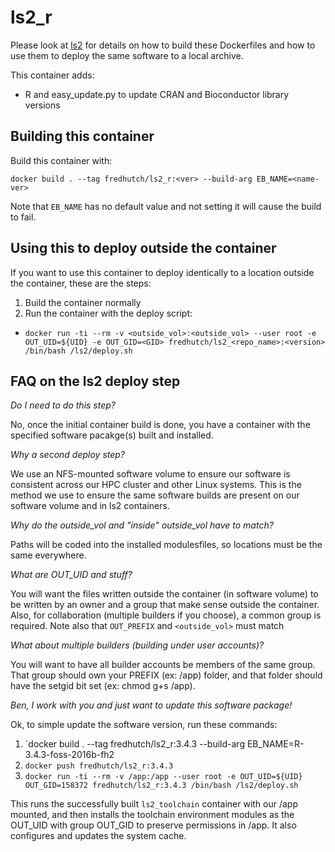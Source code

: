 # ls2_r

Please look at [ls2](https://github.com/FredHutch/ls2) for details on how to build these Dockerfiles and how to use them to deploy the same software to a local archive.

This container adds:

* R and easy_update.py to update CRAN and Bioconductor library versions

## Building this container

Build this container with:

`docker build . --tag fredhutch/ls2_r:<ver> --build-arg EB_NAME=<name-ver>`

Note that `EB_NAME` has no default value and not setting it will cause the build to fail.

## Using this to deploy outside the container

If you want to use this container to deploy identically to a location outside the container, these are the steps:

1. Build the container normally
1. Run the container with the deploy script:
 * `docker run -ti --rm -v <outside_vol>:<outside_vol> --user root -e OUT_UID=${UID} -e OUT_GID=<GID> fredhutch/ls2_<repo_name>:<version> /bin/bash /ls2/deploy.sh`

## FAQ on the ls2 deploy step

*Do I need to do this step?*

No, once the initial container build is done, you have a container with the specified software pacakge(s) built and installed.

*Why a second deploy step?*

We use an NFS-mounted software volume to ensure our software is consistent across our HPC cluster and other Linux systems. This is the method we use to ensure the same software builds are present on our software volume and in ls2 containers.

*Why do the outside_vol and "inside" outside_vol have to match?*

Paths will be coded into the installed modulesfiles, so locations must be the same everywhere.

*What are OUT_UID and stuff?*

You will want the files written outside the container (in software volume) to be written by an owner and a group that make sense outside the container. Also, for collaboration (multiple builders if you choose), a common group is required. Note also that `OUT_PREFIX` and `<outside_vol>` must match

*What about multiple builders (building under user accounts)?*

You will want to have all builder accounts be members of the same group. That group should own your PREFIX (ex: /app) folder, and that folder should have the setgid bit set (ex: chmod g+s /app). 

*Ben, I work with you and just want to update this software package!*

Ok, to simple update the software version, run these commands:

1. `docker build . --tag fredhutch/ls2_r:3.4.3 --build-arg EB_NAME=R-3.4.3-foss-2016b-fh2
1. `docker push fredhutch/ls2_r:3.4.3`
1. `docker run -ti --rm -v /app:/app --user root -e OUT_UID=${UID} OUT_GID=158372 fredhutch/ls2_r:3.4.3 /bin/bash /ls2/deploy.sh`

This runs the successfully built `ls2_toolchain` container with our /app mounted, and then installs the toolchain environment modules as the OUT_UID with group OUT_GID to preserve permissions in /app. It also configures and updates the system cache.

